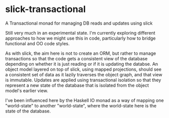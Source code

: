 slick-transactional
===================

A Transactional monad for managing DB reads and updates using slick

Still very much in an experimental state. I'm currently exploring different approaches to how we might use this in code, particularly how to bridge functional and OO code styles.

As with slick, the aim here is not to create an ORM, but rather to manage transactions so that the code gets a consistent view of the database depending on whether it is just reading or if it is updating the databse. An object model layered on top of slick, using mapped projections, should see a consistent set of data as it lazily traverses the object graph, and that view is immutable. Updates are applied using transactional isolation so that they represent a new state of the database that is isolated from the object model's earlier view.

I've been influenced here by the Haskell IO monad as a way of mapping one "world-state" to another "world-state", where the world-state here is the state of the database.
